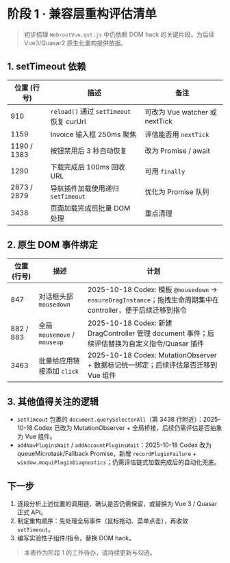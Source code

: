 # 阶段 1 · 兼容层重构评估清单

> 初步梳理 `WebrootVue.qvt.js` 中仍依赖 DOM hack 的关键片段，为后续 Vue3/Quasar2 原生化重构提供依据。

## 1. setTimeout 依赖

| 位置 (行号) | 描述 | 备注 |
| --- | --- | --- |
| 910 | `reload()` 通过 `setTimeout` 恢复 curUrl | 可改为 Vue watcher 或 nextTick |
| 1159 | Invoice 输入框 250ms 聚焦 | 评估能否用 `nextTick` |
| 1190 / 1383 | 按钮禁用后 3 秒自动恢复 | 改为 Promise / await |
| 1290 | 下载完成后 100ms 回收 URL | 可用 `finally` |
| 2873 / 2879 | 导航插件加载使用递归 `setTimeout` | 优化为 Promise 队列 |
| 3438 | 页面加载完成后批量 DOM 处理 | 重点清理 |

## 2. 原生 DOM 事件绑定

| 位置 (行号) | 描述 | 计划 |
| --- | --- | --- |
| 847 | 对话框头部 `mousedown` | 2025-10-18 Codex: 模板 `@mousedown` → `ensureDragInstance`；拖拽生命周期集中在controller，便于后续迁移到指令 |
| 882 / 883 | 全局 `mousemove` / `mouseup` | 2025-10-18 Codex: 新建 DragController 管理 document 事件；后续评估替换为自定义指令/Quasar 插件 |
| 3463 | 批量给应用链接添加 `click` | 2025-10-18 Codex: MutationObserver + 数据标记统一绑定；后续评估是否迁移到 Vue 组件 |

## 3. 其他值得关注的逻辑

- `setTimeout` 包裹的 `document.querySelectorAll`（第 3438 行附近）：2025-10-18 Codex 已改为 MutationObserver + 全局桥接，后续仍需评估是否抽象为 Vue 组件。
- `addNavPluginsWait` / `addAccountPluginsWait`：2025-10-18 Codex 改为 queueMicrotask/Fallback Promise，新增 `recordPluginFailure` + `window.moquiPluginDiagnostics`；仍需评估链式加载完成后的自动化兜底。

## 下一步

1. 逐段分析上述位置的调用链，确认是否仍需保留，或替换为 Vue 3 / Quasar 正式 API。
2. 制定重构顺序：先处理全局事件（鼠标拖动、菜单点击），再收敛 `setTimeout`。
3. 编写实验性子组件/指令，替换 DOM hack。

> 本表作为阶段 1 的工作待办，请持续更新与勾选。
